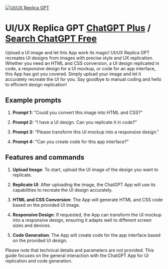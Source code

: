 
[![UI/UX Replica GPT](https://files.oaiusercontent.com/file-nRHD8o7ajxcE9RsIwMyNCfkj?se=2123-10-17T08%3A53%3A05Z&sp=r&sv=2021-08-06&sr=b&rscc=max-age%3D31536000%2C%20immutable&rscd=attachment%3B%20filename%3Dfb9bde74-70e7-40b4-a371-a1cdf7d13654.png&sig=WHnf8qmesZTadGBGsIFbtbooa9EebEUdVTiRPmKnFg4%3D)](https://chat.openai.com/g/g-EBJwzKC6K-ui-ux-replica-gpt)

# UI/UX Replica GPT [ChatGPT Plus](https://chat.openai.com/g/g-EBJwzKC6K-ui-ux-replica-gpt) / [Search ChatGPT Free](https://gptcall.net/index.html#/?search=UI%2FUX%20Replica%20GPT)

Upload a UI image and let this App work its magic! UI/UX Replica GPT recreates UI designs from images with precise style and UX replication. Whether you need an HTML and CSS conversion, a UI design replicated in code, a responsive design for a UI mockup, or code for an app interface, this App has got you covered. Simply upload your image and let it accurately recreate the UI for you. Say goodbye to manual coding and hello to efficient design replication!

## Example prompts

1. **Prompt 1:** "Could you convert this image into HTML and CSS?"

2. **Prompt 2:** "I have a UI design. Can you replicate it in code?"

3. **Prompt 3:** "Please transform this UI mockup into a responsive design."

4. **Prompt 4:** "Can you create code for this app interface?"

## Features and commands

1. **Upload Image**: To start, upload the UI image of the design you want to replicate.

2. **Replicate UI**: After uploading the image, the ChatGPT App will use its capabilities to recreate the UI design accurately.

3. **HTML and CSS Conversion**: The App will generate HTML and CSS code based on the provided UI image.

4. **Responsive Design**: If requested, the App can transform the UI mockup into a responsive design, ensuring it adapts well to different screen sizes and devices.

5. **Code Generation**: The App will create code for the app interface based on the provided UI design.

Please note that technical details and parameters are not provided. This guide focuses on the general interaction with the ChatGPT App for UI replication and code generation.


